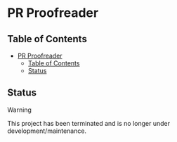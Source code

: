 # PR Proofreader

## Table of Contents

- [PR Proofreader](#pr-proofreader)
  - [Table of Contents](#table-of-contents)
  - [Status](#status)

## Status

> [!WARNING]
> This project has been terminated and is no longer under development/maintenance.
